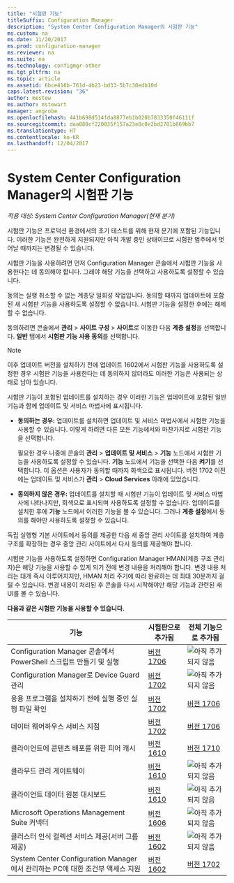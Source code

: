 ```yaml
---
title: "시험판 기능"
titleSuffix: Configuration Manager
description: "System Center Configuration Manager의 시험판 기능"
ms.custom: na
ms.date: 11/20/2017
ms.prod: configuration-manager
ms.reviewer: na
ms.suite: na
ms.technology: configmgr-other
ms.tgt_pltfrm: na
ms.topic: article
ms.assetid: 6bce416b-761d-4b23-bd33-5b7c30edb10d
caps.latest.revision: "36"
author: mestew
ms.author: mstewart
manager: angrobe
ms.openlocfilehash: 441b698d514fda8877eb1b020b7833350f46111f
ms.sourcegitcommit: daa080cf220835f157a23e8c8e2bd2781b869bb7
ms.translationtype: HT
ms.contentlocale: ko-KR
ms.lasthandoff: 12/04/2017
---
```

# <a name="pre-release-features-in-system-center-configuration-manager"></a>System Center Configuration Manager의 시험판 기능
*적용 대상: System Center Configuration Manager(현재 분기)*

시험판 기능은 프로덕션 환경에서의 초기 테스트를 위해 현재 분기에 포함된 기능입니다. 이러한 기능은 완전하게 지원되지만 아직 개발 중인 상태이므로 시험판 범주에서 벗어날 때까지는 변경될 수 있습니다.

 시험판 기능을 사용하려면 먼저 Configuration Manager 콘솔에서 시험판 기능을 사용한다는 데 동의해야 합니다. 그래야 해당 기능을 선택하고 사용하도록 설정할 수 있습니다.  

동의는 실행 취소할 수 없는 계층당 일회성 작업입니다. 동의할 때까지 업데이트에 포함된 새 시험판 기능을 사용하도록 설정할 수 없습니다. 시험판 기능을 설정한 후에는 해제할 수 없습니다.

동의하려면 콘솔에서 **관리** > **사이트 구성** > **사이트**로 이동한 다음 **계층 설정**을 선택합니다. **일반** 탭에서 **시험판 기능 사용 동의**를 선택합니다.

 > [!NOTE]
 > 이후 업데이트 버전을 설치하기 전에 업데이트 1602에서 시험판 기능을 사용하도록 설정한 경우 시험판 기능을 사용한다는 데 동의하지 않더라도 이러한 기능은 사용되는 상태로 남아 있습니다.

시험판 기능이 포함된 업데이트를 설치하는 경우 이러한 기능은 업데이트에 포함된 일반 기능과 함께 업데이트 및 서비스 마법사에 표시됩니다.
  - **동의하는 경우:** 업데이트를 설치하면 업데이트 및 서비스 마법사에서 시험판 기능을 사용할 수 있습니다. 이렇게 하려면 다른 모든 기능에서와 마찬가지로 시험판 기능을 선택합니다.     

    필요한 경우 나중에 콘솔의 **관리** > **업데이트 및 서비스** > **기능** 노드에서 시험판 기능을 사용하도록 설정할 수 있습니다. **기능** 노드에서 기능을 선택한 다음 **켜기**를 선택합니다. 이 옵션은 사용자가 동의할 때까지 회색으로 표시됩니다. 버전 1702 이전에는 업데이트 및 서비스가 **관리** > **Cloud Services** 아래에 있었습니다.
  -   **동의하지 않은 경우:** 업데이트를 설치할 때 시험판 기능이 업데이트 및 서비스 마법사에 나타나지만, 회색으로 표시되며 사용하도록 설정할 수 없습니다. 업데이트를 설치한 후에 **기능** 노드에서 이러한 기능을 볼 수 있습니다. 그러나 **계층 설정**에서 동의를 해야만 사용하도록 설정할 수 있습니다.

독립 실행형 기본 사이트에서 동의를 제공한 다음 새 중앙 관리 사이트를 설치하여 계층 구조를 확장하는 경우 중앙 관리 사이트에서 다시 동의를 제공해야 합니다.

 시험판 기능을 사용하도록 설정하면 Configuration Manager HMAN(계층 구조 관리자)은 해당 기능을 사용할 수 있게 되기 전에 변경 내용을 처리해야 합니다. 변경 내용 처리는 대개 즉시 이루어지지만, HMAN 처리 주기에 따라 완료하는 데 최대 30분까지 걸릴 수 있습니다. 변경 내용이 처리된 후 콘솔을 다시 시작해야만 해당 기능과 관련된 새 UI를 볼 수 있습니다.

**다음과 같은 시험판 기능을 사용할 수 있습니다.**

 |기능          |시험판으로 추가됨 | 전체 기능으로 추가됨|  
|------------------|---------------------|---------------------|
| Configuration Manager 콘솔에서 PowerShell 스크립트 만들기 및 실행 |  [버전 1706](/sccm/apps/deploy-use/create-deploy-scripts)|![아직 추가되지 않음](media/83c5d168-8faf-4e8e-920b-528e3c43ffd4.gif)|
| Configuration Manager로 Device Guard 관리 |  [버전 1702](/sccm/protect/deploy-use/use-device-guard-with-configuration-manager)|![아직 추가되지 않음](media/83c5d168-8faf-4e8e-920b-528e3c43ffd4.gif)|
| 응용 프로그램을 설치하기 전에 실행 중인 실행 파일 확인  |   [버전 1702](/sccm/apps/deploy-use/deploy-applications#how-to-check-for-running-executable-files-before-installing-an-application) |[버전 1706](/sccm/apps/deploy-use/deploy-applications#how-to-check-for-running-executable-files-before-installing-an-application)|
| 데이터 웨어하우스 서비스 지점  |  [버전 1702](/sccm/core/servers/manage/data-warehouse) |[버전 1706](/sccm/core/servers/manage/data-warehouse)|
| 클라이언트에 콘텐츠 배포를 위한 피어 캐시 |  [버전 1610](/sccm/core/plan-design/hierarchy/client-peer-cache) | [버전 1710](/sccm/core/plan-design/hierarchy/client-peer-cache)|
| 클라우드 관리 게이트웨이 |  [버전 1610](/sccm/core/clients/manage/plan-cloud-management-gateway) |![아직 추가되지 않음](media/83c5d168-8faf-4e8e-920b-528e3c43ffd4.gif)|
| 클라이언트 데이터 원본 대시보드 |  [버전 1610](/sccm/core/servers/deploy/configure/monitor-content-you-have-distributed#client-data-sources-dashboard) |![아직 추가되지 않음](media/83c5d168-8faf-4e8e-920b-528e3c43ffd4.gif)|
| Microsoft Operations Management Suite 커넥터  | [버전 1606](../../../core/clients/manage/sync-data-microsoft-operations-management-suite.md) |![아직 추가되지 않음](media/83c5d168-8faf-4e8e-920b-528e3c43ffd4.gif)|
| 클러스터 인식 컬렉션 서비스 제공(서버 그룹 제공)| [버전 1602](../../../core/get-started/capabilities-in-technical-preview-1605.md#BKMK_ServerGroups)|![아직 추가되지 않음](media/83c5d168-8faf-4e8e-920b-528e3c43ffd4.gif)|
|System Center Configuration Manager에서 관리하는 PC에 대한 조건부 액세스 지원 | [버전 1602](../../../protect/deploy-use/manage-access-to-o365-services-for-pcs-managed-by-sccm.md)     | [버전 1702](/sccm/mdm/deploy-use/manage-access-to-services)                     |
